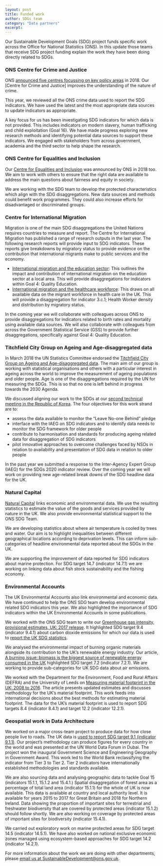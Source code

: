 ```yaml
---
layout: post
title: Funded work
author: SDGs team
category: "Data partners"
excerpt: 
---
```


Our Sustainable Development Goals (SDG) project funds specific work across the Office for National Statistics (ONS). In this update those teams that receive SDG project funding explain the work they have been doing directly related to SDGs.

### ONS Centre for Crime and Justice
ONS [announced five centres focussing on key policy areas](https://blog.ons.gov.uk/2018/10/04/new-ons-centres-to-focus-on-the-public-policy-issues-that-matter/) in 2018. Our [Centre for Crime and Justice] improves the understanding of the nature of crime.

This year, we reviewed all the ONS crime data used to report the SDG indicators. We have used the latest and the most appropriate data sources to update indicators as appropriate.

A key focus for us has been investigating SDG indicators for which data is not provided. This includes indicators on modern slavery, human trafficking and child exploitation (Goal 16). We have made progress exploring new research methods and identifying potential data sources to support these indicators. We engaged with stakeholders from across government, academia and the third sector to help shape the research.

### ONS Centre for Equalities and Inclusion
Our [Centre for Equalities and Inclusion](https://www.ons.gov.uk/aboutus/whatwedo/programmesandprojects/centreforequalitiesandinclusion) was announced by ONS in 2018 too. We aim to work with others to ensure that the right data are available to address the main questions about fairness and equity in society. 

We are working with the SDG team to develop the protected characteristics which align with the SDG disaggregations. New data sources and methods could benefit work programmes. They could also increase efforts for disadvantaged or discriminated groups.

### Centre for International Migration
Migration is one of the main SDG disaggregations the United Nations requires countries to measure and report.
The Centre for International Migration has published a range of research outputs in the last year. The following research reports will provide input to SDG indicators. These reports give breakdowns by migratory status to provide evidence on the contribution that international migrants make to public services and the economy.

* [International migration and the education sector](https://www.ons.gov.uk/peoplepopulationandcommunity/populationandmigration/internationalmigration/articles/internationalmigrationandtheeducationsectorwhatdoesthecurrentevidenceshow/2019-05-03): This outlines the impact and contribution of international migration on the education sector at a local area. This will provide disaggregations for indicators within Goal 4: Quality Education.
*	[International migration and the healthcare workforce](https://www.ons.gov.uk/peoplepopulationandcommunity/populationandmigration/internationalmigration/articles/internationalmigrationandthehealthcareworkforce/2019-08-15): This draws on all available data on the migrant workforce in health care in the UK. This will provide a disaggregation for indicator 3.c.1; Health Worker density and distribution by migratory status. 

In the coming year we will collaborate with colleagues across ONS to provide disaggregations for indicators related to birth rates and mortality using available data sources. We will also collaborate with colleagues from across the Government Statistical Service (GSS) to provide further disaggregations, specifically against Goal 4: Quality Education.

### Titchfield City Group on Ageing and Age-disaggregated data
In March 2018 the UN Statistics Committee endorsed the [Titchfield City Group on Ageing and Age-disaggregated data](https://unstats.un.org/unsd/methodology/citygroups/Titchfield.cshtml). The main aim of our group is working with statistical organisations and others with a particular interest in ageing across the world to improve the measurement of ageing populations and older people. Age is one of the disaggregations required by the UN for measuring the SDGs. This is so that no one is left behind in progress towards the 2030 Agenda.

We discussed aligning our work to the SDGs at our [second technical meeting in the Republic of Korea](https://gss.civilservice.gov.uk/wp-content/uploads/2019/07/Report-of-the-2nd-technical-meeting-of-the-Titchfield-City-Group-11-12-June-2019.pdf). The four objectives for this work strand are to:
*	assess the data available to monitor the “Leave No-one Behind” pledge
*	interface with the IAEG on SDG indicators and to identify data needs to monitor the SDG framework for older people
*	contribute to harmonisation and standards for producing ageing related data for disaggregation of SDG indicators
*	pilot innovative approaches to overcome challenges faced by NSOs in relation to availability and presentation of SDG data in relation to older people

In the past year we submitted a response to the Inter-Agency Expert Group (IAEG) for the SDGs 2020 indicator review. Over the coming year we will work on providing new age-related break downs of the SDG headline data for the UK.

### Natural Capital
[Natural Capital](https://www.ons.gov.uk/economy/nationalaccounts/uksectoraccounts/methodologies/naturalcapital) links economic and environmental data. We use the resulting statistics to estimate the value of the goods and services provided by nature in the UK. We also provide environmental statistical support to the ONS SDG Team.

We are developing statistics about where air temperature is cooled by trees and water. Our aim is to highlight inequalities between different geographical locations according to deprivation levels. This can inform sub-categories of headline environmental data reported about the SDGs in the UK.

We are supporting the improvement of data reported for SDG indicators about marine protection. For SDG target 14.7 (indicator 14.7.1) we are working on linking data about fish stock sustainability and the fishing economy.

### Environmental Accounts
The UK Environmental Accounts also link environmental and economic data. We have continued to help the ONS SDG team develop environmental related SDG indicators this year. We also highlighted the importance of SDG indicators within the UK Environmental Accounts in some publications.

We worked with the ONS SDG team to write our [Greenhouse gas intensity, provisional estimates, UK: 2017 release](https://www.ons.gov.uk/economy/environmentalaccounts/bulletins/greenhousegasintensityprovisionalestimatesuk/2017#toc). It highlighted SDG target 9.4 (indicator 9.4.1) about carbon dioxide emissions for which our data is used to [report the UK SDG statistics](https://sustainabledevelopment-uk.github.io/9-4-1/).

We analysed the environmental impact of burning organic materials alongside its contribution to the UK’s renewable energy industry. Our article, [A burning issue: biomass is the biggest source of renewable energy consumed in the UK](https://www.ons.gov.uk/economy/environmentalaccounts/articles/aburningissuebiomassisthebiggestsourceofrenewableenergyconsumedintheuk/2019-08-30) highlighted SDG target 7.2 (indicator 7.2.1). We are working to provide sub-categories for UK SDG data about air emissions.

We worked with the Department for the Environment, Food and Rural Affairs (DEFRA) and the University of Leeds on [Measuring material footprint in the UK: 2008 to 2016](https://www.ons.gov.uk/economy/environmentalaccounts/methodologies/measuringmaterialfootprintintheuk2008to2016#toc). The article presents updated estimates and discusses methodology for the UK’s material footprint. This work feeds into international decisions about the best methods for estimating material footprint. The data for the UK’s material footprint is used to report SDG targets 8.4 (indicator 8.4.1) and target 12.2 (indicator 12.2.1).

### Geospatial work in Data Architecture 
We worked on a major cross-team project to produce data for how close people live to roads. The UK data is [used to report SDG target 9.1 (indicator 9.1.1)](https://sustainabledevelopment-uk.github.io/9-1-1/). Our project’s methodology can produce figures for every country in the world and was presented at the UN World Data Forum in Dubai. The project won the inaugural Government Science and Engineering Geography in Government Award. This work led to the World Bank reclassifying the indicator from Tier 3 to Tier 2. Tier 2 indicators have internationally established methodologies and standards available.

We are also sourcing data and analysing geographic data to tackle Goal 15 (indicators 15.1.1, 15.1.2 and 15.4.1.) Spatial disaggregation of forest area as a percentage of total land area (indicator 15.1.1) for the whole of UK is now available. This data is available at country and local authority level. It is available for years 2015 to 2017 for Great Britain and 2018 for Northern Ireland. Data showing the proportion of important sites for terrestrial and freshwater biodiversity that are covered by protected areas (indicator 15.1.2) should follow shortly. We are also working on coverage by protected areas of important sites for biodiversity (indicator 15.4.1).

We carried out exploratory work on marine protected areas for SDG target 14.5 (indicator 14.5.1). We have also worked on national exclusive economic zones managed using ecosystem-based approaches for SDG target 14.2 (indicator 14.2.1).

For more information about the work we are doing with other departments, please <i class="fa fa-envelope"></i> [email us at SustainableDevelopment@ons.gov.uk](mailto:SustainableDevelopment@ons.gov.uk).
